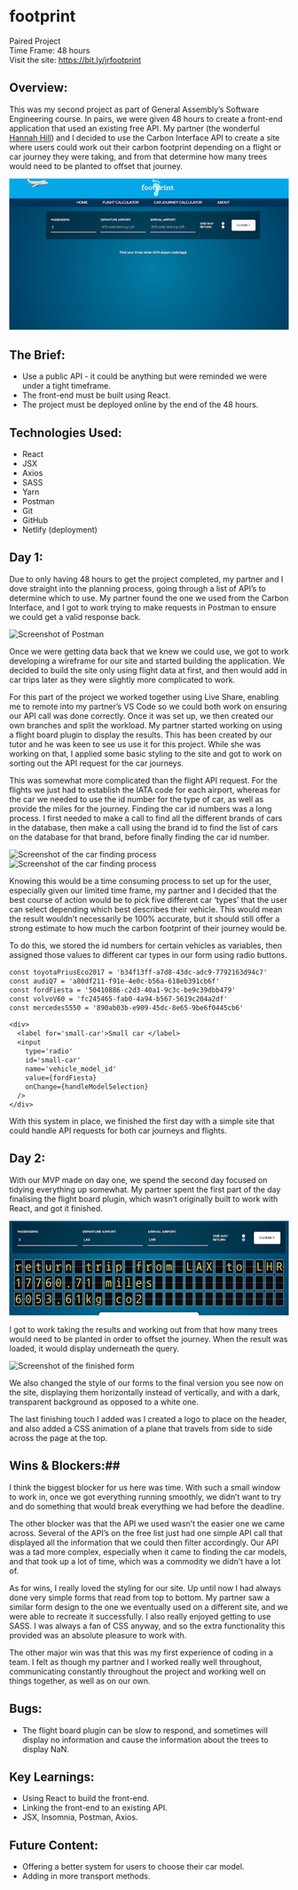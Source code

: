 # footprint #

Paired Project  
Time Frame: 48 hours  
Visit the site: https://bit.ly/jrfootprint  

## Overview: ##

This was my second project as part of General Assembly’s Software Engineering course. In pairs, we were given 48 hours to create a front-end application that used an existing free API. My partner (the wonderful [Hannah Hill](https://github.com/hannah-hill)) and I decided to use the Carbon Interface API to create a site where users could work out their carbon footprint depending on a flight or car journey they were taking, and from that determine how many trees would need to be planted to offset that journey.

![Screenshot of the finished product](./src/assets/readme_images/footprintSS.png)


## The Brief: ##

* Use a public API - it could be anything but were reminded we were under a tight timeframe.
* The front-end must be built using React.
* The project must be deployed online by the end of the 48 hours.


## Technologies Used: ##

*  React
*  JSX
*  Axios
*  SASS
*  Yarn
*  Postman
*  Git
*  GitHub
*  Netlify (deployment)


## Day 1: ##

Due to only having 48 hours to get the project completed, my partner and I dove straight into the planning process, going through a list of API’s to determine which to use. My partner found the one we used from the Carbon Interface, and I got to work trying to make requests in Postman to ensure we could get a valid response back.

![Screenshot of Postman](./src/assets/readme_images/postman1.png)

Once we were getting data back that we knew we could use, we got to work developing a wireframe for our site and started building the application. We decided to build the site only using flight data at first, and then would add in car trips later as they were slightly more complicated to work.

For this part of the project we worked together using Live Share, enabling me to remote into my partner’s VS Code so we could both work on ensuring our API call was done correctly. Once it was set up, we then created our own branches and split the workload. My partner started working on using a flight board plugin to display the results. This has been created by our tutor and he was keen to see us use it for this project. While she was working on that, I applied some basic styling to the site and got to work on sorting out the API request for the car journeys.

This was somewhat more complicated than the flight API request. For the flights we just had to establish the IATA code for each airport, whereas for the car we needed to use the id number for the type of car, as well as provide the miles for the journey. Finding the car id numbers was a long process. I first needed to make a call to find all the different brands of cars in the database, then make a call using the brand id to find the list of cars on the database for that brand, before finally finding the car id number.

![Screenshot of the car finding process](./src/assets/readme_images/postman2.png)
![Screenshot of the car finding process](./src/assets/readme_images/postman3.png)

Knowing this would be a time consuming process to set up for the user, especially given our limited time frame, my partner and I decided that the best course of action would be to pick five different car ‘types’ that the user can select depending which best describes their vehicle. This would mean the result wouldn’t necessarily be 100% accurate, but it should still offer a strong estimate to how much the carbon footprint of their journey would be.

To do this, we stored the id numbers for certain vehicles as variables, then assigned those values to different car types in our form using radio buttons.

```
const toyotaPriusEco2017 = 'b34f13ff-a7d8-43dc-adc9-7792163d94c7'
const audiQ7 = 'a80df211-f91e-4e0c-b56a-618eb391cb6f'
const fordFiesta = '50410886-c2d3-40a1-9c3c-be9c39dbb479'
const volvoV60 = 'fc245465-fab0-4a94-b567-5619c204a2df'
const mercedesS550 = '890ab03b-e909-45dc-8e65-9be6f0445cb6'
```

```
<div>
  <label for='small-car'>Small car </label>
  <input
    type='radio'
    id='small-car'
    name='vehicle_model_id'
    value={fordFiesta}
    onChange={handleModelSelection}
  />
</div>

```

With this system in place, we finished the first day with a simple site that could handle API requests for both car journeys and flights.

## Day 2: ##

With our MVP made on day one, we spend the second day focused on tidying everything up somewhat. My partner spent the first part of the day finalising the flight board plugin, which wasn’t originally built to work with React, and got it finished.

![Screenshot of the tickerboard feature](./src/assets/readme_images/tickerboard.png)

I got to work taking the results and working out from that how many trees would need to be planted in order to offset the journey. When the result was loaded, it would display underneath the query.

![Screenshot of the finished form](./src/assets/readme_images?form.png)

We also changed the style of our forms to the final version you see now on the site, displaying them horizontally instead of vertically, and with a dark, transparent background as opposed to a white one.

The last finishing touch I added was I created a logo to place on the header, and also added a CSS animation of a plane that travels from side to side across the page at the top.


## Wins & Blockers:##

I think the biggest blocker for us here was time. With such a small window to work in, once we got everything running smoothly, we didn’t want to try and do something that would break everything we had before the deadline.

The other blocker was that the API we used wasn’t the easier one we came across. Several of the API’s on the free list just had one simple API call that displayed all the information that we could then filter accordingly. Our API was a tad more complex, especially when it came to finding the car models, and that took up a lot of time, which was a commodity we didn’t have a lot of.

As for wins, I really loved the styling for our site. Up until now I had always done very simple forms that read from top to bottom. My partner saw a similar form design to the one we eventually used on a different site, and we were able to recreate it successfully. I also really enjoyed getting to use SASS. I was always a fan of CSS anyway, and so the extra functionality this provided was an absolute pleasure to work with.

The other major win was that this was my first experience of coding in a team. I felt as though my partner and I worked really well throughout, communicating constantly throughout the project and working well on things together, as well as on our own.


## Bugs: ##

* The flight board plugin can be slow to respond, and sometimes will display no information and cause the information about the trees to display NaN.


## Key Learnings: ##

* Using React to build the front-end.
* Linking the front-end to an existing API.
* JSX, Insomnia, Postman, Axios.


## Future Content: ##

* Offering a better system for users to choose their car model.
* Adding in more transport methods.

